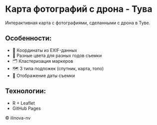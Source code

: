 # Карта фотографий с дрона - Тува

Интерактивная карта с фотографиями, сделанными с дрона в Туве.

## Особенности:
- 📍 Координаты из EXIF-данных
- 🎨 Разные цвета для разных годов съемки
- 🗂️ Кластеризация маркеров
- 🗺️ 3 типа подложек (спутник, карта, топо)
- 📅 Отображение даты съемки

## Технологии:
- R + Leaflet
- GitHub Pages

© ilinova-nv
